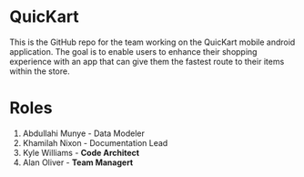 # QuicKart
This is the GitHub repo for the team working on the QuicKart mobile android application. The goal is to enable users to enhance their shopping experience with an app that can give them the fastest route to their items within the store.


# Roles
 
1. Abdullahi Munye - Data Modeler
2. Khamilah Nixon - Documentation Lead
3. Kyle Williams - **Code Architect**
4. Alan Oliver - **Team Managert**
